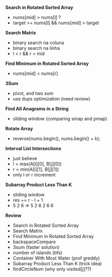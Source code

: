 **Search in Rotated Sorted Array**
- nums[mid] > nums[l] ?
- target >= nums[l] && nums[mid] > target

**Search Matrix**
- binary search na coluna
- binary search na linha
- l < r && r = mid

**Find Minimum in Rotated Sorted Array**
- nums[mid] < nums[r]

**3Sum**
- pivot, and two sum
- use dups optimization (need review)  

**Find All Anagrams in a String**
- sliding window (comparing smap and pmap)
  
**Rotate Array**
- reverse(nums.begin(), nums.begin() + k);

**Interval List Intersections**
- just believe
- l = max(A[i][0], B[j][0])
- r = min(A[i][1], B[j][1])
- only l or r increment
  
**Subarray Product Less Than K**
- sliding window
- res += r - l + 1
- 5 2 6 => 5 2 6  2 6  6

**Review**
- Search in Rotated Sorted Array
- Search Matrix
- Find Minimum in Rotated Sorted Array
- backspaceCompare
- 3sum (faster solution)
- number of islands (bfs)
- Container With Most Water (prof greddy)
- Subarray Product Less Than K (trick idea)
- findCircleNum (why only visited[j]??)